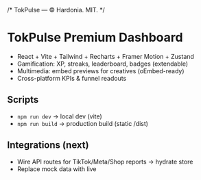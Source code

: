 /* TokPulse — © Hardonia. MIT. */
# TokPulse Premium Dashboard

- React + Vite + Tailwind + Recharts + Framer Motion + Zustand
- Gamification: XP, streaks, leaderboard, badges (extendable)
- Multimedia: embed previews for creatives (oEmbed-ready)
- Cross-platform KPIs & funnel readouts

## Scripts
- `npm run dev` → local dev (vite)
- `npm run build` → production build (static /dist)

## Integrations (next)
- Wire API routes for TikTok/Meta/Shop reports → hydrate store
- Replace mock data with live
